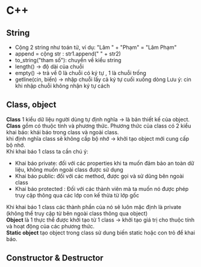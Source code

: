 # C++  
## String  
- Cộng 2 string như toán tử, ví dụ: "Lâm " + "Phạm" = "Lâm Phạm" 
- append = cộng str : str1.append(" " + str2)
- to_string("tham số"): chuyển về kiểu string 
- length() -> độ dài của chuỗi
- empty() -> trả về 0 là chuỗi có ký tự , 1 là chuỗi trống
- getline(cin, biến) -> nhập chuỗi lấy cả ký tự cuối xuống dòng
Lưu ý: cin khi nhập chuỗi không nhận ký tự cách
## Class, object
**Class** 1 kiểu dữ liệu người dùng tự định nghĩa -> là bản thiết kế của object.  
**Class** gồm có thuộc tính và phương thức. Phương thức của class có 2 kiểu khai báo: khái báo trong class và ngoài class.  
khi định nghĩa class sẽ không cấp bộ nhớ -> khởi tạo object mới cung cấp bộ nhớ.  
Khi khai báo 1 class ta cần chú ý:  
- Khai báo private: đối với các properties khi ta muốn đảm bảo an toàn dữ liệu, không muốn ngoài class được sử dụng  
- Khai báo public: đối với các method, được gọi và sử dũng bên ngoài class  
- Khai báo protected : Đối với các thành viên mà ta muốn nó được phép truy cập thông qua các lớp con kế thừa từ lớp gốc  

Khi khai báo 1 class các thành phần của nó sẽ luôn mặc định là private (không thể truy cập từ bên ngoài class thông qua object)  
**Object** là 1 thực thể được khởi tạo từ 1 class -> khởi tạo giá trị cho thuộc tính và hoạt động của các 	phương thức.    
**Static object** tạo object trong class sử dung biến static hoặc con trỏ để khai báo.  
## Constructor & Destructor
